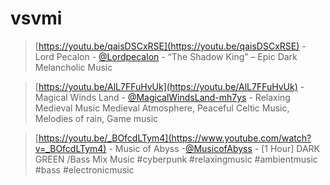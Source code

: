 # vsvmi
> [https://youtu.be/qaisDSCxRSE](https://youtu.be/qaisDSCxRSE) - Lord Pecalon - [@Lordpecalon](https://www.youtube.com/@Lordpecalon) - “The Shadow King” – Epic Dark Melancholic Music


> [https://youtu.be/AlL7FFuHvUk](https://youtu.be/AlL7FFuHvUk) - Magical Winds Land - [@MagicalWindsLand-mh7ys](https://www.youtube.com/@MagicalWindsLand-mh7ys) - Relaxing Medieval Music Medieval Atmosphere, Peaceful Celtic Music, Melodies of rain, Game music


> [https://youtu.be/_BOfcdLTym4](https://www.youtube.com/watch?v=_BOfcdLTym4) - Music of Abyss -[@MusicofAbyss](https://www.youtube.com/@MusicofAbyss) - [1 Hour] DARK GREEN /Bass Mix Music #cyberpunk #relaxingmusic #ambientmusic #bass #electronicmusic

